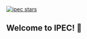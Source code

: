 

[![ipec stars](https://img.shields.io/github/stars/SHAILAB-IPEC?style=social)](https://github.com/SHAILAB-IPEC)
<!--![Static Badge](https://img.shields.io/badge/Stars-5-blue?style=social&logo=github)
[![Twitter](https://img.shields.io/twitter/url?style=social&url=https%3A%2F%2Ftwitter.com%2Fopengvlab)](https://twitter.com/opengvlab)-->

## Welcome to IPEC! 🤖

<!--
We are a research group from Shanghai AI Lab focused on 前沿/具身 AI research. Our name, IPEC, means Intelligent Photonics and Electronics Center, 愿景是实现人工智能软硬件一体化.

在前期探索阶段，集中在xxx领域，20xx发表了xxx，····

随着研究路线逐渐清晰，部门分为3个方向/以远大意义项目为导向，开展xxx、xxx、xxx的研究
1. A，在xxx发表
2. B，在xxx发表


-->
